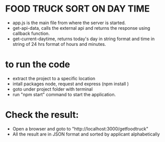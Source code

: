 # FOOD TRUCK SORT ON DAY TIME

- app.js is the main file from where the server is started.
- get-api-data, calls the external api and returns the response using callback function.
- get-current-daytime, returns today's day in string format and time in string of 24 hrs format of hours and minutes.

# to run the code
- extract the project to a specific location
- intall packages node, request and express (npm install <package name>)
- goto under project folder with terminal
- run "npm start" command to start the application. 

# Check the result:
- Open a browser and goto to "http://localhost:3000/getfoodtruck"
- All the result are in JSON format and sorted by applicant alphabetically